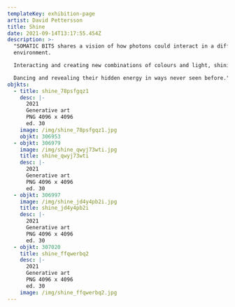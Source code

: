 ```yaml
---
templateKey: exhibition-page
artist: David Pettersson
title: Shine
date: 2021-09-14T13:17:55.454Z
description: >-
  "SOMATIC BITS shares a vision of how photons could interact in a different
  environment. 

  Interacting and creating new combinations of colours and light, shining through the spatial vacuum.

  Dancing and revealing their hidden energy in ways never seen before."
objkts:
  - title: shine_78psfgqz1
    desc: |-
      2021
      Generative art
      PNG 4096 x 4096
      ed. 30
    image: /img/shine_78psfgqz1.jpg
    objkt: 306953
  - objkt: 306979
    image: /img/shine_qwyj73wti.jpg
    title: shine_qwyj73wti
    desc: |-
      2021
      Generative art
      PNG 4096 x 4096
      ed. 30
  - objkt: 306997
    image: /img/shine_jd4y4pb2i.jpg
    title: shine_jd4y4pb2i
    desc: |-
      2021
      Generative art
      PNG 4096 x 4096
      ed. 30
  - objkt: 307020
    title: shine_ffqwerbq2
    desc: |-
      2021
      Generative art
      PNG 4096 x 4096
      ed. 30
    image: /img/shine_ffqwerbq2.jpg
---
```

